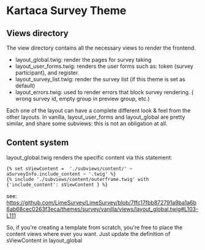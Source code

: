 # Kartaca Survey Theme

## Views directory

The view directory contains all the necessary views to render the frontend.

- layout_global.twig: render the pages for survey taking
- layout_user_forms.twig: renders the user forms such as: token (survey participant), and register.
- layout_survey_list.twig: render the survey list (if this theme is set as default)
- layout_errors.twig: used to render errors that block survey rendering. ( wrong survey id, empty group in preview group, etc.)

Each one of the layout can have a complete different look & feel from the other layouts.
In vanilla, layout_user_forms and layout_global are pretty similar, and share some subviews: this is not an obligation at all.

## Content system

layout_global.twig renders the specific content via this statement:

```
{% set sViewContent =  './subviews/content/' ~ aSurveyInfo.include_content ~ '.twig' %}
{% include './subviews/content/outerframe.twig' with {'include_content': sViewContent } %}
```

see: https://github.com/LimeSurvey/LimeSurvey/blob/7ffc17fbb872791a9ba1a6b6ab68cec0263f3eca/themes/survey/vanilla/views/layout_global.twig#L103-L111

So, if you're creating a template from scratch, you're free to place the content views where ever you want. Just update the definition of sViewContent in layout_global
